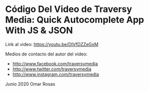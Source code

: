 # Código Del Video de Traversy Media: Quick Autocomplete App With JS & JSON

Link al video: https://youtu.be/DIVfDZZeGxM

Medios de contacto del autor del video:
* http://www.facebook.com/traversymedia
* http://www.twitter.com/traversymedia
* http://www.instagram.com/traversymedia


Junio 2020
Omar Rosas